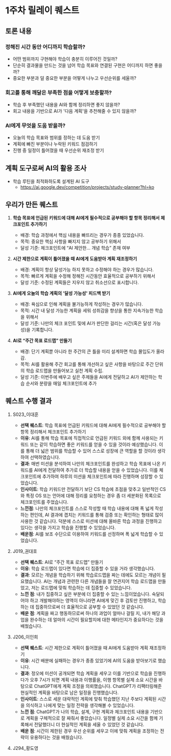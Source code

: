# 1주차 릴레이 퀘스트

## 토론 내용

### 정해진 시간 동안 어디까지 학습할까?

- 어떤 범위까지 구현해야 학습이 충분히 이루어진 것일까?
- 단순히 결과물을 만드는 것을 넘어 학습 목표와 연결된 구현은 어디까지 하면 좋을까?
- 중요한 부분과 덜 중요한 부분을 어떻게 나누고 우선순위를 세울까?

### 회고를 통해 깨달은 부족한 점을 어떻게 보충할까?

- 학습 후 부족했던 내용을 AI와 함께 정리하면 좋지 않을까?
- 회고 내용을 기반으로 AI가 '다음 계획'을 추천해줄 수 있지 않을까?

### AI에게 무엇을 도움 받을까?

- 오늘의 학습 목표와 범위를 정하는 데 도움 받기
- 계획에 빠진 부분이나 누락된 키워드 점검하기
- 진행 중 일정이 틀어졌을 때 우선순위 재조정 받기

## 계획 도구로써 AI의 활용 조사

- 학습 루틴을 최적화하도록 설계된 AI 도구
    - https://ai.google.dev/competition/projects/study-planner?hl=ko

## 우리가 만든 퀘스트

1. **학습 목표에 언급된 키워드에 대해 AI에게 필수적으로 공부해야 할 항목 정리해서 체크포인트 추가하기**
    - 배경: 학습 과정에서 핵심 내용을 빠뜨리는 경우가 종종 있었습니다.
    - 목적: 중요한 핵심 사항을 빠지지 않고 공부하기 위해서
    - 달성 기준: 체크포인트에 “AI 제안한… 개념 학습”  존재 여부
    
2. **시간 제한으로 계획이 틀어졌을 때 AI에게 도움받아 계획 재조정하기**
    - 배경: 계획이 항상 달성가능 하지 못하고 수정해야 하는 경우가 많습니다.
    - 목적: 빠르게 계획을 수정해 정해진 시간동안 효율적으로 공부하기 위해서
    - 달성 기준: 수정된 계획들은 지우지 않고 취소선으로 표시합니다.
    
3.  **AI에게 오늘의 학습 계획의 '달성 가능성' 피드백 받기**
    - 배경: 욕심으로 인해 계획을 불가능하게 작성하는 경우가 많습니다.
    - 목적: 시간 내 달성 가능한 계획을 세워 성취감을 향상을 통한 지속가능한 학습을 위해서
    - 달성 기준: 나만의 체크 포인트 및에 AI가 판단한 걸리는 시간(혹은 달성 가능성)을 기록합니다.
  
4. **AI로 “주간 목표 로드맵” 만들기**
    - 배경: 단기 계획뿐 아니라 한 주간의 큰 틀을 미리 설계하면 학습 몰입도가 올라감.
    - 목적: AI를 활용해 주간 회고를 통해 개선하고 싶은 사항을 바탕으로 주간 단위의 학습 로드맵을 만들어보고 실천 계획 수립.
    - 달성 기준: 이번주에 배우고 싶은 주제들을 AI에게 전달하고 AI가 제안하는 학습 순서와 분량을 매일 체크포인트에 추가


## 퀘스트 수행 결과

1. S023_이대훈
    - **선택 퀘스트**: 학습 목표에 언급된 키워드에 대해 AI에게 필수적으로 공부해야 할 항목 정리해서 체크포인트 추가하기
    - **이유**: AI를 통해 학습 목표에 직접적으로 언급된 키워드 외에 함께 사용되는 키워드 또는 같이 학습하면 좋은 키워드를 얻을 수 있을 것이라 예상했습니다. 이를 통해 더 넓은 범위를 학습할 수 있어 스스로 성장에 큰 역할을 할 것이라 생각하여 선택하였습니다.
    - **결과**: 매번 미션을 분석하여 나만의 체크포인트를 완성하고 학습 목표에 나온 키워드를 AI에게 전달하여 추가로 더 학습할 내용을 얻을 수 있었습니다. 이를 체크포인트에 추가하여 하루의 미션을 체크포인트에 따라 진행하며 성장할 수 있었습니다.
    - **인사이트**: 학습 키워드만 전달하기 보단 CS 학습에 초점을 맞추고 일반적인 CS와 특정 OS 또는 언어에 대해 정리를 요청하는 경우 좀 더 세분화된 목록으로 체크포인트를 주었습니다.
    - **느낀점**: 나만의 체크포인트를 스스로 작성할 때 학습 내용에 대해 폭 넓게 작성하는 편인데, AI 결과에 겹치는 키워드를 통해 검증 또는 확인하는 형태로 많이 사용한 것 같습니다. 덕분에 스스로 미션에 대해 올바른 학습 과정을 진행하고 있다는 생각을 가지고 학습을 진행할 수 있었습니다.
    - **배운점**: AI를 보조 수단으로 이용하여 키워드를 선정하며 폭 넓게 학습할 수 있었습니다.

2. J019_권대호
    - **선택 퀘스트**: AI로 “주간 목표 로드맵” 만들기
    - **이유**: 학습 로드맵이 있다면 학습에 더 집중할 수 있을 거라 생각했습니다.
    - **결과**: 모르는 개념을 학습하기 위해 학습로드맵을 짜는 데에도 모르는 개념이 필요했습니다. AI는 개념과 관련한 다른 개념들을 잘 연관지어 학습 로드맵을 만들었고, 저는 로드맵에 맞춰 학습하는 데 집중할 수 있었습니다.
    - **느낀 점**: 내가 집중하고 싶은 부분에 더 집중할 수 있는 느낌이었습니다. 숙달되어야 하고 개발해야하는 영역이 아니라면 AI에게 맞긴 후 검토만 진행하고, 학습하는 데 집중하므로써 더 효율적으로 공부할 수 있었던 것 같습니다.
    - **배운 점**: 계획을 짜고 행동하므로써 하나의 과업이 얼마나 걸릴 지, 내가 해당 과업을 완수하는 데 얼마의 시간이 필요할지에 대한 메타인지가 중요하다는 것을 배웠습니다.

4. J206_이인희  
    - **선택 퀘스트**: 시간 제한으로 계획이 틀어졌을 때 AI에게 도움받아 계획 재조정하기  
    - **이유**: 시간 배분에 실패하는 경우가 종종 있었기에 AI의 도움을 받아보기로 했습니다.  
    - **결과**: 정오에 미션이 공개되면 학습 계획을 세우고 이를 기반으로 학습을 진행하다가 오후 7시가 되면 계획 내용과 이행률을, 이행 항목별 실제 소요 시간을 바탕으로 ChatGPT에게 계획 조정을 의뢰했습니다. ChatGPT가 리팩터링해준 현실적인 계획을 바탕으로 남은 일정을 진행했습니다.  
    - **인사이트**: 스스로 세운 대략적인 계획에 맞춰 학습했던 지난 주보다 계획된 시간을 의식하고 나에게 맞는 일정 전략을 생각해볼 수 있었습니다.  
    - **느낀 점**: ChatGPT가 나의 학습, 설계, 구현 계획과 체크포인트 내용을 기반으로 계획을 구체적으로 잘 짜줘서 좋았습니다. 일정별 실제 소요 시간을 함께 기록해서 전달했더니 더 현실적인 계획을 세울 수 있었던 것 같습니다.  
    - **배운 점**: 시간이 제한된 경우 우선 순위를 세우고 이에 맞춰 계획을 조정하는 전략이 유용하다는 것을 배웠습니다.  

5. J294_황도영
